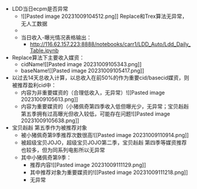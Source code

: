 - LDD当日ecpm是否异常
	- ![[Pasted image 20231009104512.png]]
		Replace和Trex算法无异常，无人工数据
	- 
	- 当日收入-曝光情况表格输出：
		- http://116.62.157.223:8888/notebooks/carr1/LDD_Auto/Ldd_Daily_Table.ipynb
- Replace算法下主要收入媒资：
	- cidName![[Pasted image 20231009105343.png]]
	- baseName![[Pasted image 20231009105417.png]]
- 以过去14天总收入计算，以总收入在前50%的作为重要cid/basecid媒资，则被推荐盈利cid中：
	- 内容为非重要媒资的（合理低收入，无异常）![[Pasted image 20231009105613.png]]
	- 内容为重要媒资的（小猪佩奇第四季收入低但曝光少，无异常；宝贝赳赳第五季拥有过高曝光但收入较低，可能存在问题![[Pasted image 20231009105638.png]]
- 宝贝赳赳 第五季作为被推荐对象
	- 被小猪佩奇第9季推荐次数很高![[Pasted image 20231009110914.png]]
	- 被超级宝贝JOJO，超级宝贝JOJO第二季，宝贝赳赳 第四季等媒资推荐也较多，但为同系列电影所以无异常
	- 其中小猪佩奇第9季：
		- 推荐内容![[Pasted image 20231009111129.png]]
		- 其中推荐对象为重要媒资的![[Pasted image 20231009111218.png]]
		- 无异常

